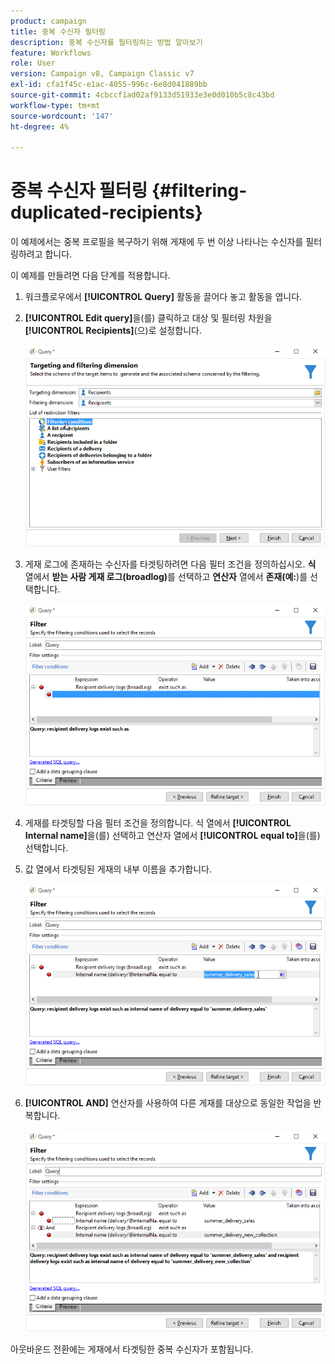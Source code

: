 ```yaml
---
product: campaign
title: 중복 수신자 필터링
description: 중복 수신자를 필터링하는 방법 알아보기
feature: Workflows
role: User
version: Campaign v8, Campaign Classic v7
exl-id: cfa1f45c-e1ac-4055-996c-6e8d041889bb
source-git-commit: 4cbccf1ad02af9133d51933e3e0d010b5c8c43bd
workflow-type: tm+mt
source-wordcount: '147'
ht-degree: 4%

---
```


# 중복 수신자 필터링 {#filtering-duplicated-recipients}



이 예제에서는 중복 프로필을 복구하기 위해 게재에 두 번 이상 나타나는 수신자를 필터링하려고 합니다.

이 예제를 만들려면 다음 단계를 적용합니다.

1. 워크플로우에서 **[!UICONTROL Query]** 활동을 끌어다 놓고 활동을 엽니다.
1. **[!UICONTROL Edit query]**&#x200B;을(를) 클릭하고 대상 및 필터링 차원을 **[!UICONTROL Recipients]**(으)로 설정합니다.

   ![](assets/query_recipients_1.png)

1. 게재 로그에 존재하는 수신자를 타겟팅하려면 다음 필터 조건을 정의하십시오. **식** 열에서 **받는 사람 게재 로그(broadlog)**&#x200B;를 선택하고 **연산자** 열에서 **존재(예:**)를 선택합니다.

   ![](assets/query_recipients_2.png)

1. 게재를 타겟팅할 다음 필터 조건을 정의합니다. 식 열에서 **[!UICONTROL Internal name]**&#x200B;을(를) 선택하고 연산자 열에서 **[!UICONTROL equal to]**&#x200B;을(를) 선택합니다.
1. 값 열에서 타겟팅된 게재의 내부 이름을 추가합니다.

   ![](assets/query_recipients_3.png)

1. **[!UICONTROL AND]** 연산자를 사용하여 다른 게재를 대상으로 동일한 작업을 반복합니다.

   ![](assets/query_recipients_4.png)

아웃바운드 전환에는 게재에서 타겟팅한 중복 수신자가 포함됩니다.
